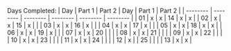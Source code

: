 Days Completed:
|   Day    |  Part 1  |  Part 2  |   Day    |  Part 1  |  Part 2  |
| -------- | -------- | -------- | -------- | -------- | -------- |
|   01     |    x     |    x     |   14     |    x     |    x     |
|   02     |    x     |    x     |   15     |    x     |          |
|   03     |    x     |    x     |   16     |    x     |          |
|   04     |    x     |    x     |   17     |    x     |          |
|   05     |    x     |    x     |   18     |    x     |    x     |
|   06     |    x     |    x     |   19     |    x     |          |
|   07     |    x     |    x     |   20     |          |          |
|   08     |    x     |    x     |   21     |          |          |
|   09     |    x     |    x     |   22     |          |          |
|   10     |    x     |    x     |   23     |          |          |
|   11     |    x     |    x     |   24     |          |          |
|   12     |    x     |          |   25     |          |          |
|   13     |    x     |    x     |
